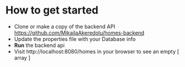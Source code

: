 # How to get started
- Clone or make a copy of the backend API  https://github.com/MikailaAkeredolu/homes-backend
- Update the properties file with your Database info
- **Run** the backend api
- Visit http://localhost:8080/homes in your browser to see an empty [ array ]
